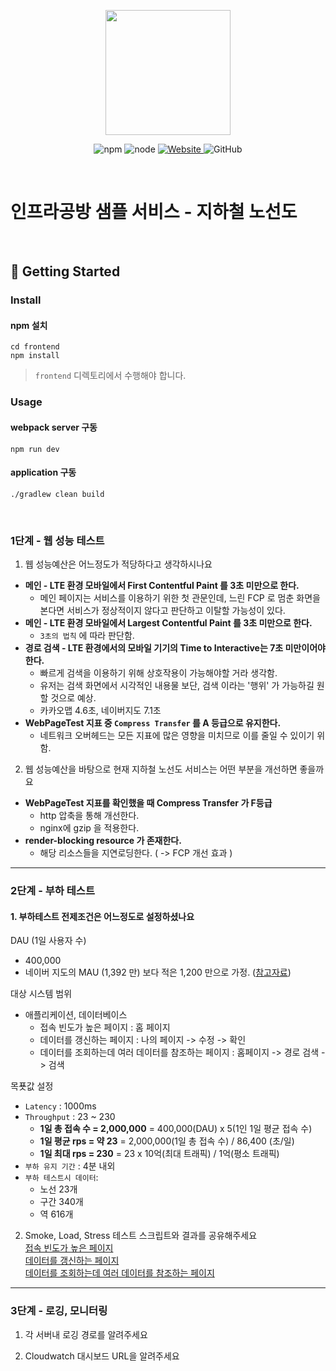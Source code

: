 <p align="center">
    <img width="200px;" src="https://raw.githubusercontent.com/woowacourse/atdd-subway-admin-frontend/master/images/main_logo.png"/>
</p>
<p align="center">
  <img alt="npm" src="https://img.shields.io/badge/npm-%3E%3D%205.5.0-blue">
  <img alt="node" src="https://img.shields.io/badge/node-%3E%3D%209.3.0-blue">
  <a href="https://edu.nextstep.camp/c/R89PYi5H" alt="nextstep atdd">
    <img alt="Website" src="https://img.shields.io/website?url=https%3A%2F%2Fedu.nextstep.camp%2Fc%2FR89PYi5H">
  </a>
  <img alt="GitHub" src="https://img.shields.io/github/license/next-step/atdd-subway-service">
</p>

<br>

# 인프라공방 샘플 서비스 - 지하철 노선도

<br>

## 🚀 Getting Started

### Install
#### npm 설치
```
cd frontend
npm install
```
> `frontend` 디렉토리에서 수행해야 합니다.

### Usage
#### webpack server 구동
```
npm run dev
```
#### application 구동
```
./gradlew clean build
```
<br>


### 1단계 - 웹 성능 테스트
1. 웹 성능예산은 어느정도가 적당하다고 생각하시나요

- **메인 - LTE 환경 모바일에서 First Contentful Paint 를 3초 미만으로 한다.**
    - 메인 페이지는 서비스를 이용하기 위한 첫 관문인데, 느린 FCP 로 멈춘 화면을 본다면 서비스가 정상적이지 않다고 판단하고 이탈할 가능성이 있다.
- **메인 - LTE 환경 모바일에서 Largest Contentful Paint 를 3초 미만으로 한다.**
    - `3초의 법칙` 에 따라 판단함. 
- **경로 검색 - LTE 환경에서의 모바일 기기의 Time to Interactive는 7초 미만이어야 한다.**
    - 빠르게 검색을 이용하기 위해 상호작용이 가능해야할 거라 생각함.
    - 유저는 검색 화면에서 시각적인 내용물 보단, 검색 이라는 '행위' 가 가능하길 원할 것으로 예상.
    - 카카오맵 4.6초, 네이버지도 7.1초
- **WebPageTest 지표 중 `Compress Transfer` 를 A 등급으로 유지한다.**
    - 네트워크 오버헤드는 모든 지표에 많은 영향을 미치므로 이를 줄일 수 있이기 위함.  

2. 웹 성능예산을 바탕으로 현재 지하철 노선도 서비스는 어떤 부분을 개선하면 좋을까요
- **WebPageTest 지표를 확인했을 때 Compress Transfer 가 F등급**
    - http 압축을 통해 개선한다. 
    - nginx에 gzip 을 적용한다.
- **render-blocking resource 가 존재한다.**
    - 해당 리소스들을 지연로딩한다. ( -> FCP 개선 효과 )
  


---

### 2단계 - 부하 테스트 
#### 1. 부하테스트 전제조건은 어느정도로 설정하셨나요
DAU (1일 사용자 수) 
- 400,000
- 네이버 지도의 MAU (1,392 만) 보다 적은 1,200 만으로 가정. ([참고자료](https://blog.naver.com/rkwkrhspm/222515422896))

대상 시스템 범위  
- 애플리케이션, 데이터베이스
  - 접속 빈도가 높은 페이지 : 홈 페이지
  - 데이터를 갱신하는 페이지 : 나의 페이지 -> 수정 -> 확인
  - 데이터를 조회하는데 여러 데이터를 참조하는 페이지 : 홈페이지 -> 경로 검색 -> 검색    

목푯값 설정
- `Latency` : 1000ms
- `Throughput` : 23 ~ 230
  - **1일 총 접속 수 = 2,000,000** = 400,000(DAU) x 5(1인 1일 평균 접속 수) 
  - **1일 평균 rps = 약 23** = 2,000,000(1일 총 접속 수) / 86,400 (초/일)
  - **1일 최대 rps = 230** = 23 x 10억(최대 트래픽) / 1억(평소 트래픽) 
- `부하 유지 기간` : 4분 내외
- `부하 테스트시 데이터`: 
  - 노선 23개
  - 구간 340개
  - 역 616개

2. Smoke, Load, Stress 테스트 스크립트와 결과를 공유해주세요  
   [접속 빈도가 높은 페이지](./부하테스트/접속_빈도가_높은_페이지)  
   [데이터를 갱신하는 페이지](./부하테스트/데이터를_갱신하는_페이지)  
   [데이터를 조회하는데 여러 데이터를 참조하는 페이지](./부하테스트/데이터를_조회하는데_여러_데이터를_참조하는_페이지)

---

### 3단계 - 로깅, 모니터링
1. 각 서버내 로깅 경로를 알려주세요

2. Cloudwatch 대시보드 URL을 알려주세요
